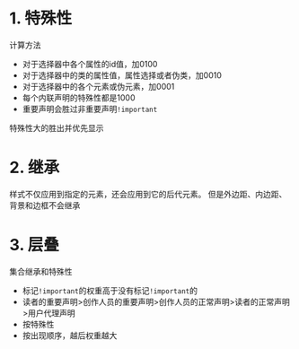 # 1. 特殊性
计算方法

* 对于选择器中各个属性的id值，加0100
* 对于选择器中的类的属性值，属性选择或者伪类，加0010
* 对于选择器中的各个元素或伪元素，加0001
* 每个内联声明的特殊性都是1000
* 重要声明会胜过非重要声明`!important`

特殊性大的胜出并优先显示

# 2. 继承
样式不仅应用到指定的元素，还会应用到它的后代元素。
但是外边距、内边距、背景和边框不会继承

# 3. 层叠
集合继承和特殊性

* 标记`!important`的权重高于没有标记`!important`的
* 读者的重要声明>创作人员的重要声明>创作人员的正常声明>读者的正常声明>用户代理声明
* 按特殊性
* 按出现顺序，越后权重越大 